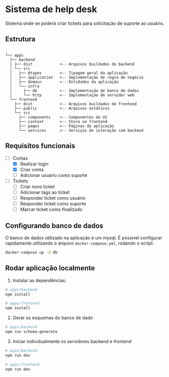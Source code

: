 # Sistema de help desk

Sistema onde se poderá criar tickets para solicitação de suporte ao usuário.

## Estrutura

```
.
└── apps
  ├── backend
  │ ├── dist            <-- Arquivos buildados do backend
  │ └── src
  │   ├── @types        <-- Tipagem geral da aplicação
  │   ├── application   <-- Implementação de regra de negócio
  │   ├── domain        <-- Entidades da aplicação
  │   └── infra
  │     ├── db          <-- Implementação de banco de dados
  │     └── http        <-- Implementação de servidor web
  └── frontend
    ├── dist            <-- Arquivos buildados do frontend
    ├── public          <-- Arquivos estáticos
    └── src
      ├── components    <-- Componentes de UI
      ├── context       <-- Store no frontend
      ├── pages         <-- Páginas da aplicação
      └── services      <-- Serviços de interação com backend
```

## Requisitos funcionais

- [ ] Contas
  - [x] Realizar login
  - [x] Criar conta
  - [ ] Adicionar usuário como suporte
- [ ] Tickets
  - [ ] Criar novo ticket
  - [ ] Adicionar tags ao ticket
  - [ ] Responder ticket como usuário
  - [ ] Responder ticket como suporte
  - [ ] Marcar ticket como finalizado

## Configurando banco de dados
O banco de dados utilizado na aplicação é um mysql. É possível configurar rapidamente utilizando o arquivo `docker-compose.yml`, rodando o script:

```bash
docker-compose up -d db
```

## Rodar aplicação localmente

1. Instalar as dependências:
```bash
# apps/backend
npm install

# apps/frontend
npm install
```
2. Gerar os esquemas do banco de dado
```bash
# apps/backend
npm run schema:generate
```
3. Iniciar individualmente os servidores backend e frontend
```bash
# apps/backend
npm run dev

# apps/frontend
npm run dev
```

